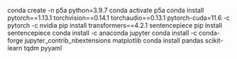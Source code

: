  conda create -n p5a python=3.9.7
 conda activate p5a
 conda install pytorch==1.13.1 torchvision==0.14.1 torchaudio==0.13.1 pytorch-cuda=11.6 -c pytorch -c nvidia
 pip install transformers==4.2.1 sentencepiece
 pip install sentencepiece
 conda install -c anaconda jupyter
 conda install -c conda-forge jupyter_contrib_nbextensions matplotlib
 conda install pandas scikit-learn tqdm pyyaml
